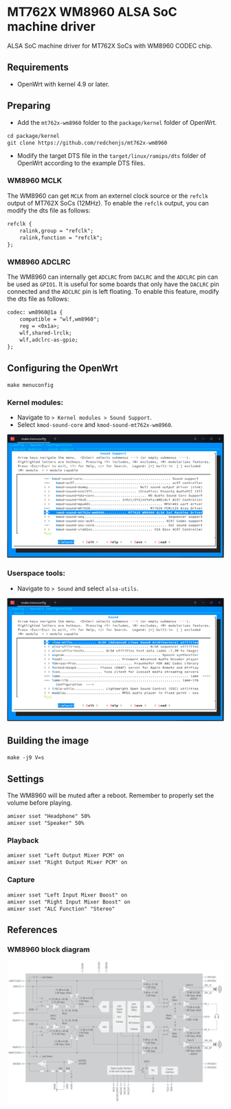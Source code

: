 MT762X WM8960 ALSA SoC machine driver
=====================================

ALSA SoC machine driver for MT762X SoCs with WM8960 CODEC chip.

## Requirements

* OpenWrt with kernel 4.9 or later.

## Preparing

* Add the `mt762x-wm8960` folder to the `package/kernel` folder of OpenWrt.
```
cd package/kernel
git clone https://github.com/redchenjs/mt762x-wm8960
```
* Modify the target DTS file in the `target/linux/ramips/dts` folder of OpenWrt according to the example DTS files.

### WM8960 MCLK

The WM8960 can get `MCLK` from an externel clock source or the `refclk` output of MT762X SoCs (12MHz). To enable the `refclk` output, you can modify the dts file as follows:
```
refclk {
	ralink,group = "refclk";
	ralink,function = "refclk";
};
```

### WM8960 ADCLRC

The WM8960 can internally get `ADCLRC` from `DACLRC` and the `ADCLRC` pin can be used as `GPIO1`. It is useful for some boards that only have the `DACLRC` pin connected and the `ADCLRC` pin is left floating. To enable this feature, modify the dts file as follows:
```
codec: wm8960@1a {
	compatible = "wlf,wm8960";
	reg = <0x1a>;
	wlf,shared-lrclk;
	wlf,adclrc-as-gpio;
};
```

## Configuring the OpenWrt

`make menuconfig`

### Kernel modules:

* Navigate to `> Kernel modules > Sound Support`.
* Select `kmod-sound-core` and `kmod-sound-mt762x-wm8960`.

<img src="docs/kmod.png">

### Userspace tools:

* Navigate to `> Sound` and select `alsa-utils`.

<img src="docs/alsa-utils.png">

## Building the image

`make -j9 V=s`

## Settings

The WM8960 will be muted after a reboot. Remember to properly set the volume before playing.

```
amixer sset "Headphone" 50%
amixer sset "Speaker" 50%
```

### Playback

```
amixer sset "Left Output Mixer PCM" on
amixer sset "Right Output Mixer PCM" on
```

### Capture

```
amixer sset "Left Input Mixer Boost" on
amixer sset "Right Input Mixer Boost" on
amixer sset "ALC Function" "Stereo"
```

## References

### WM8960 block diagram

<img src="docs/wm8960blkdiag.png">
